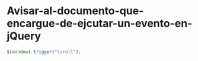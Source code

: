 # Avisar-al-documento-que-encargue-de-ejcutar-un-evento-en-jQuery

```javascript
$(window).trigger("scroll");
```
